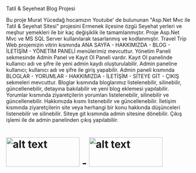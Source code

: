 Tatil & Seyeheat Blog Projesi 

Bu proje Murat Yücedağ hocamızın Youtube' de bulununan "Asp.Net Mvc ile Tatil & Seyehat Sitesi" projesini Ermenek ilçesine özgü Seyehat yerleri ve meşhur yemekleri
ile bir kaç değişiklik ile tamamlanmıştır.
Proje Asp.Net Mvc ve MS SQL Server kullanılarak tasarlanmış ve kodlanmıştır.
Travel Trip Web projemizin vitrin kısmında  ANA SAYFA - HAKKIMIZDA - BLOG - İLETİŞİM - YÖNETİM PANELİ menülerimiz mevcuttur. 
Yönetim Paneli sekmesinde Admin Panel ve Kayıt Ol Paneli vardır.
Kayıt Ol panelinde kullanıcı adı ve şifre ile yeni admin kaydı oluşturulabilir.
Admin paneline kullanıcı; kullanıcı adı ve şifre ile giriş yapabilir. Admin paneli kısmında BLOGLAR - YORUMLAR - HAKKIMIZDA - İLETİŞİM - SİTEYE GİT - ÇIKIŞ
sekmeleri mevcuttur. 
Bloglar kısmında bloglarımız listelenebilir, silinebilir, güncellenebilir, detayına bakılabilir ve yeni blog eklemesi yapılabilir.
Yorumlar kısmında ziyaretçilerin yorumları listelenebilir, silinebilir ve güncellenebilir.
Hakkımızda kısmı listenebilir ve güncellenebilir.
İletişim kısmında ziyaretçilerin site veya herhangi bir konu hakkında düşünceleri listenebilir ve silinebilir.
Siteye git kısmında admin sitesine dönebilir.
Çıkış işlemi ile de admin panelinden çıkış yapılabiliir.

# <img src="https://imgyukle.com/f/2023/03/14/QhREks.jpeg" alt="alt text" width="200" height="80"> - <img src="https://imgyukle.com/f/2023/03/14/QhRXQh.jpeg" alt="alt text" width="200" height="80">


